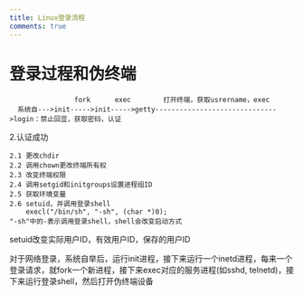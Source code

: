```yaml
---
title: Linux登录流程
comments: true
---
```


# 登录过程和伪终端

                    fork      exec        打开终端，获取usrername，exec
      系统自--->init----->init----->getty------------------------------>login：禁止回显，获取密码，认证

2.认证成功

    2.1 更改chdir
    2.2 调用chown更改终端所有权
    2.3 改变终端权限
    2.4 调用setgid和initgroups设置进程组ID
    2.5 获取环境变量
    2.6 setuid，并调用登录shell
        execl("/bin/sh", "-sh", (char *)0);
    "-sh"中的-表示调用登录shell，shell会改变启动方式

setuid改变实际用户ID，有效用户ID，保存的用户ID

对于网络登录，系统自举后，运行init进程，接下来运行一个inetd进程，每来一个登录请求，就fork一个新进程，接下来exec对应的服务进程(如sshd, telnetd)，接下来运行登录shell，然后打开伪终端设备
